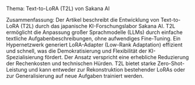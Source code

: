 Thema: Text-to-LoRA (T2L) von Sakana AI

Zusammenfassung: Der Artikel beschreibt die Entwicklung von Text-to-LoRA (T2L) durch das japanische KI-Forschungslabor Sakana AI. T2L ermöglicht die Anpassung großer Sprachmodelle (LLMs) durch einfache textliche Aufgabenbeschreibungen, ohne aufwendiges Fine-Tuning. Ein Hypernetzwerk generiert LoRA-Adapter (Low-Rank Adaptation) effizient und schnell, was die Demokratisierung und Flexibilität der KI-Spezialisierung fördert. Der Ansatz verspricht eine erhebliche Reduzierung der Rechenkosten und technischen Hürden. T2L bietet starke Zero-Shot-Leistung und kann entweder zur Rekonstruktion bestehender LoRAs oder zur Generalisierung auf neue Aufgaben trainiert werden.